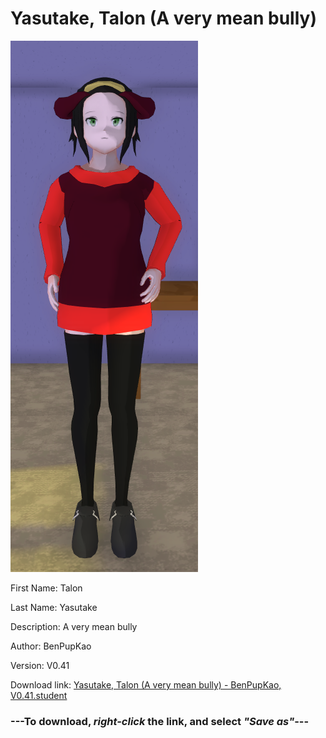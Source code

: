# Yasutake, Talon (A very mean bully)

<img src = "https://raw.githubusercontent.com/Arbiter1223/Daigaku-Gurashi-Custom-Students/master/Students/Files/Yasutake%2C%20Talon%20(A%20very%20mean%20bully).png">

First Name: Talon

Last Name: Yasutake

Description: A very mean bully

Author: BenPupKao

Version: V0.41

Download link: <a href="https://raw.githubusercontent.com/Arbiter1223/Daigaku-Gurashi-Custom-Students/master/Students/Files/Yasutake%2C%20Talon%20(A%20very%20mean%20bully)%20-%20BenPupKao%2C%20V0.41.student">Yasutake, Talon (A very mean bully) - BenPupKao, V0.41.student</a>

### ---**To download, _right-click_ the link, and select _"Save as"_**---
